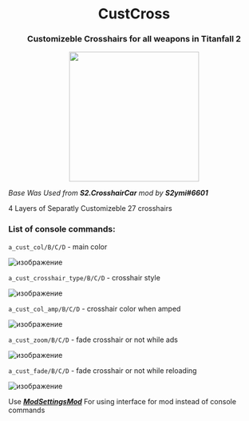 <h1 align="center">CustCross</h1>
<h3 align="center">Customizeble Crosshairs for all weapons in Titanfall 2</h3>
<p align="center">
<img width="260" height="260" src="https://user-images.githubusercontent.com/37307454/168434143-920c9371-4d3c-40f1-9f4f-1ec621b6b8b4.gif">
</p>

*Base Was Used from **S2.CrosshairCar** mod by **S2ymi#6601***

4 Layers of Separatly Customizeble 27 crosshairs



<h3 align="left"> List of console commands:</h3>

`a_cust_col/B/C/D` - main color

![изображение](https://user-images.githubusercontent.com/37307454/168437802-1f52e7d5-5338-48d9-a00f-955e9264cd1d.png)


`a_cust_crosshair_type/B/C/D` - crosshair style

![изображение](https://user-images.githubusercontent.com/37307454/168437865-2591f693-dc6d-46ec-b2bb-658cb4cadeba.png)


`a_cust_col_amp/B/C/D` - crosshair color when amped

![изображение](https://user-images.githubusercontent.com/37307454/168437699-01073bc0-8645-4196-a004-ca960a561615.png)

`a_cust_zoom/B/C/D` - fade crosshair or not while ads

![изображение](https://user-images.githubusercontent.com/37307454/168437628-5e45a2ad-0c6b-4025-aa8d-2a8689f943fd.png)

`a_cust_fade/B/C/D` - fade crosshair or not while reloading

![изображение](https://user-images.githubusercontent.com/37307454/168440234-cf209905-6c1e-4614-99a6-985a2f8a1805.png)



Use [***ModSettingsMod***](https://northstar.thunderstore.io/package/EladNLG/ModSettings)
For using interface for mod instead of console commands
